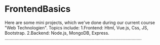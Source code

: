 # FrontendBasics
Here are some mini projects, which we've done during our current course "Web Technologien". Topics include: 
1.Frontend: Html, Vue.js, Css, JS, Bootstrap.
2.Backend: Node.js, MongoDB, Express. 
..............................................................................................................
